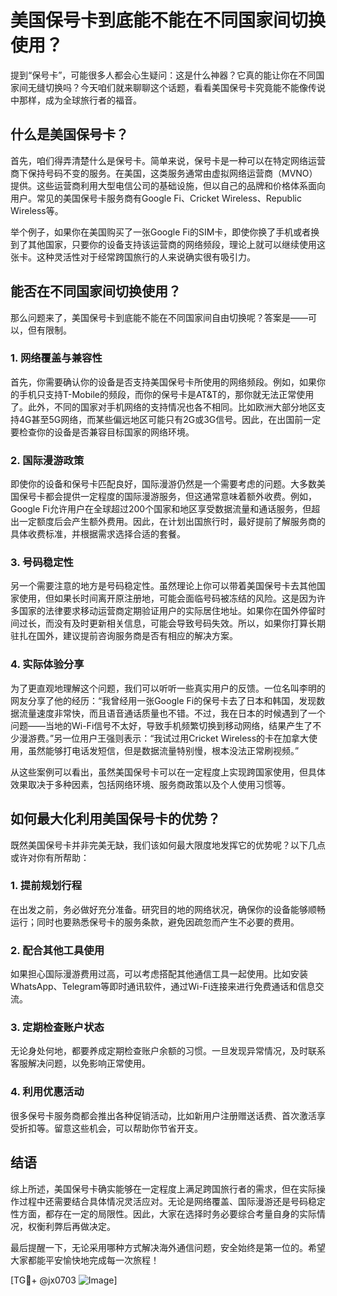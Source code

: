 # 美国保号卡到底能不能在不同国家间切换使用？

提到“保号卡”，可能很多人都会心生疑问：这是什么神器？它真的能让你在不同国家间无缝切换吗？今天咱们就来聊聊这个话题，看看美国保号卡究竟能不能像传说中那样，成为全球旅行者的福音。

## 什么是美国保号卡？

首先，咱们得弄清楚什么是保号卡。简单来说，保号卡是一种可以在特定网络运营商下保持号码不变的服务。在美国，这类服务通常由虚拟网络运营商（MVNO）提供。这些运营商利用大型电信公司的基础设施，但以自己的品牌和价格体系面向用户。常见的美国保号卡服务商有Google Fi、Cricket Wireless、Republic Wireless等。

举个例子，如果你在美国购买了一张Google Fi的SIM卡，即使你换了手机或者换到了其他国家，只要你的设备支持该运营商的网络频段，理论上就可以继续使用这张卡。这种灵活性对于经常跨国旅行的人来说确实很有吸引力。

## 能否在不同国家间切换使用？

那么问题来了，美国保号卡到底能不能在不同国家间自由切换呢？答案是——可以，但有限制。

### 1. 网络覆盖与兼容性

首先，你需要确认你的设备是否支持美国保号卡所使用的网络频段。例如，如果你的手机只支持T-Mobile的频段，而你的保号卡是AT&T的，那你就无法正常使用了。此外，不同的国家对手机网络的支持情况也各不相同。比如欧洲大部分地区支持4G甚至5G网络，而某些偏远地区可能只有2G或3G信号。因此，在出国前一定要检查你的设备是否兼容目标国家的网络环境。

### 2. 国际漫游政策

即使你的设备和保号卡匹配良好，国际漫游仍然是一个需要考虑的问题。大多数美国保号卡都会提供一定程度的国际漫游服务，但这通常意味着额外收费。例如，Google Fi允许用户在全球超过200个国家和地区享受数据流量和通话服务，但超出一定额度后会产生额外费用。因此，在计划出国旅行时，最好提前了解服务商的具体收费标准，并根据需求选择合适的套餐。

### 3. 号码稳定性

另一个需要注意的地方是号码稳定性。虽然理论上你可以带着美国保号卡去其他国家使用，但如果长时间离开原注册地，可能会面临号码被冻结的风险。这是因为许多国家的法律要求移动运营商定期验证用户的实际居住地址。如果你在国外停留时间过长，而没有及时更新相关信息，可能会导致号码失效。所以，如果你打算长期驻扎在国外，建议提前咨询服务商是否有相应的解决方案。

### 4. 实际体验分享

为了更直观地理解这个问题，我们可以听听一些真实用户的反馈。一位名叫李明的网友分享了他的经历：“我曾经用一张Google Fi的保号卡去了日本和韩国，发现数据流量速度非常快，而且语音通话质量也不错。不过，我在日本的时候遇到了一个问题——当地的Wi-Fi信号不太好，导致手机频繁切换到移动网络，结果产生了不少漫游费。”另一位用户王强则表示：“我试过用Cricket Wireless的卡在加拿大使用，虽然能够打电话发短信，但是数据流量特别慢，根本没法正常刷视频。”

从这些案例可以看出，虽然美国保号卡可以在一定程度上实现跨国家使用，但具体效果取决于多种因素，包括网络环境、服务商政策以及个人使用习惯等。

## 如何最大化利用美国保号卡的优势？

既然美国保号卡并非完美无缺，我们该如何最大限度地发挥它的优势呢？以下几点或许对你有所帮助：

### 1. 提前规划行程

在出发之前，务必做好充分准备。研究目的地的网络状况，确保你的设备能够顺畅运行；同时也要熟悉保号卡的服务条款，避免因疏忽而产生不必要的费用。

### 2. 配合其他工具使用

如果担心国际漫游费用过高，可以考虑搭配其他通信工具一起使用。比如安装WhatsApp、Telegram等即时通讯软件，通过Wi-Fi连接来进行免费通话和信息交流。

### 3. 定期检查账户状态

无论身处何地，都要养成定期检查账户余额的习惯。一旦发现异常情况，及时联系客服解决问题，以免影响正常使用。

### 4. 利用优惠活动

很多保号卡服务商都会推出各种促销活动，比如新用户注册赠送话费、首次激活享受折扣等。留意这些机会，可以帮助你节省开支。

## 结语

综上所述，美国保号卡确实能够在一定程度上满足跨国旅行者的需求，但在实际操作过程中还需要结合具体情况灵活应对。无论是网络覆盖、国际漫游还是号码稳定性方面，都存在一定的局限性。因此，大家在选择时务必要综合考量自身的实际情况，权衡利弊后再做决定。

最后提醒一下，无论采用哪种方式解决海外通信问题，安全始终是第一位的。希望大家都能平安愉快地完成每一次旅程！

[TG💪+ @jx0703 ![Image](https://github.com/user-attachments/assets/dbca1d08-cadb-493c-b0ec-ad6f7a83f270)]